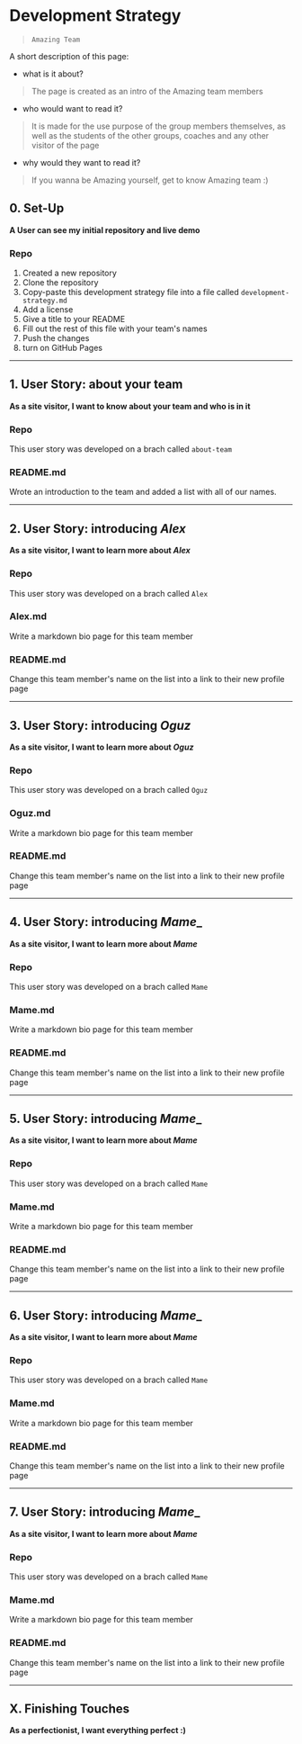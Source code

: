 # Development Strategy

> `Amazing Team`

A short description of this page:

- what is it about? 

> The page is created as an intro of the Amazing team members
- who would want to read it? 

> It is made for the use purpose of the group members themselves, as well as the students of the other groups, coaches and any other visitor of the page
- why would they want to read it? 
> If you wanna be Amazing yourself, get to know Amazing team :)

## 0. Set-Up

__A User can see my initial repository and live demo__

### Repo

1. Created a new repository
1. Clone the repository
1. Copy-paste this development strategy file into a file called `development-strategy.md`
1. Add a license
1. Give a title to your README
1. Fill out the rest of this file with your team's names
1. Push the changes
1. turn on GitHub Pages

---

## 1. User Story: about your team

__As a site visitor, I want to know about your team and who is in it__

### Repo

This user story was developed on a brach called `about-team`

### README.md

Wrote an introduction to the team and added a list with all of our names.

---

## 2. User Story: introducing _Alex_

__As a site visitor, I want to learn more about *Alex*__

### Repo

This user story was developed on a brach called `Alex`

### Alex.md

Write a markdown bio page for this team member

### README.md

Change this team member's name on the list into a link to their new profile page

---

## 3. User Story: introducing _Oguz_

__As a site visitor, I want to learn more about *Oguz*__

### Repo

This user story was developed on a brach called `Oguz`

### Oguz.md

Write a markdown bio page for this team member

### README.md

Change this team member's name on the list into a link to their new profile page

---

## 4. User Story: introducing _Mame__

__As a site visitor, I want to learn more about *Mame*__

### Repo

This user story was developed on a brach called `Mame`

### Mame.md

Write a markdown bio page for this team member

### README.md

Change this team member's name on the list into a link to their new profile page

---

## 5. User Story: introducing _Mame__

__As a site visitor, I want to learn more about *Mame*__

### Repo

This user story was developed on a brach called `Mame`

### Mame.md

Write a markdown bio page for this team member

### README.md

Change this team member's name on the list into a link to their new profile page

---

## 6. User Story: introducing _Mame__

__As a site visitor, I want to learn more about *Mame*__

### Repo

This user story was developed on a brach called `Mame`

### Mame.md

Write a markdown bio page for this team member

### README.md

Change this team member's name on the list into a link to their new profile page

---

## 7. User Story: introducing _Mame__

__As a site visitor, I want to learn more about *Mame*__

### Repo

This user story was developed on a brach called `Mame`

### Mame.md

Write a markdown bio page for this team member

### README.md

Change this team member's name on the list into a link to their new profile page

---

## X. Finishing Touches

__As a perfectionist, I want everything perfect :)__
